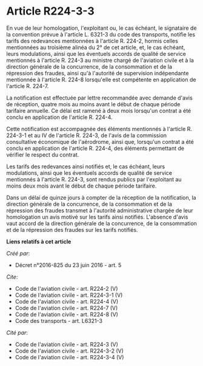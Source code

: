 # Article R224-3-3

En vue de leur homologation, l'exploitant ou, le cas échéant, le signataire de la convention prévue à l'article L. 6321-3 du
code des transports, notifie les tarifs des redevances mentionnées à l'article R. 224-2, hormis celles mentionnées au
troisième alinéa du 2° de cet article, et, le cas échéant, leurs modulations, ainsi que les éventuels accords de qualité de
service mentionnés à l'article R. 224-3 au ministre chargé de l'aviation civile et à la direction générale de la concurrence,
de la consommation et de la répression des fraudes, ainsi qu'à l'autorité de supervision indépendante mentionnée à l'article
R. 224-8 lorsqu'elle est compétente en application de l'article R. 224-7. 

La notification est effectuée par lettre recommandée avec demande d'avis de réception, quatre mois au moins avant le début de
chaque période tarifaire annuelle. Ce délai est ramené à deux mois lorsqu'un contrat a été conclu en application de l'article
R. 224-4. 

Cette notification est accompagnée des éléments mentionnés à l'article R. 224-3-1 et au IV de l'article R. 224-3, de l'avis
de la commission consultative économique de l'aérodrome, ainsi que, lorsqu'un contrat a été conclu en application de
l'article R. 224-4, des éléments permettant de vérifier le respect du contrat. 

Les tarifs des redevances ainsi notifiés et, le cas échéant, leurs modulations, ainsi que les éventuels accords de qualité de
service mentionnés à l'article R. 224-3, sont rendus publics par l'exploitant au moins deux mois avant le début de chaque
période tarifaire. 

Dans un délai de quinze jours à compter de la réception de la notification, la direction générale de la concurrence, de la
consommation et de la répression des fraudes transmet à l'autorité administrative chargée de leur homologation un avis motivé
sur les tarifs ainsi notifiés. L'absence d'avis vaut accord de la direction générale de la concurrence, de la consommation et
de la répression des fraudes sur les tarifs notifiés.

**Liens relatifs à cet article**

_Créé par_:

  - Décret n°2016-825 du 23 juin 2016 - art. 5

_Cite_:

  - Code de l'aviation civile - art. R224-2 (V)
  - Code de l'aviation civile - art. R224-3-1 (V)
  - Code de l'aviation civile - art. R224-4 (V)
  - Code de l'aviation civile - art. R224-7 (V)
  - Code de l'aviation civile - art. R224-8 (V)
  - Code des transports - art. L6321-3

_Cité par_:

  - Code de l'aviation civile - art. R224-3 (V)
  - Code de l'aviation civile - art. R224-3-2 (V)
  - Code de l'aviation civile - art. R224-3-4 (V)
